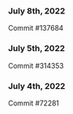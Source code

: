 ### July 8th, 2022

Commit #137684

### July 5th, 2022

Commit #314353


### July 4th, 2022

Commit #72281
